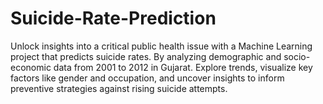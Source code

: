 # Suicide-Rate-Prediction
Unlock insights into a critical public health issue with a Machine Learning project that predicts suicide rates. By analyzing demographic and socio-economic data from 2001 to 2012 in Gujarat. Explore trends, visualize key factors like gender and occupation, and uncover insights to inform preventive strategies against rising suicide attempts.
